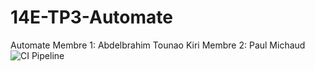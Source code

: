 # 14E-TP3-Automate
Automate Membre 1: Abdelbrahim Tounao Kiri Membre 2: Paul Michaud
![CI Pipeline](https://github.com/Abdel0003/14E-TP3-Automate/actions/workflows/ci.yml/badge.svg)
